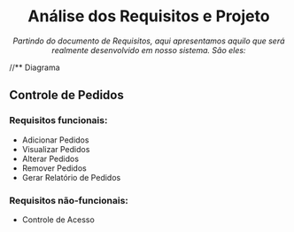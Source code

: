 <h1 align="center">Análise dos Requisitos e Projeto</h1>
<p align="center"><i>Partindo do documento de Requisitos, aqui apresentamos aquilo que será realmente desenvolvido em nosso sistema. São eles:</i></p>

//** Diagrama

<h2>Controle de Pedidos</h2>
<h3>Requisitos funcionais:</h3>
<ul>
<li>Adicionar Pedidos</li>
<li>Visualizar Pedidos</li>
<li>Alterar Pedidos</li>
<li>Remover Pedidos</li>
<li>Gerar Relatório de Pedidos</li>
</ul>

<h3>Requisitos não-funcionais:</h3>
<ul>
<li>Controle de Acesso</li>
</ul>
